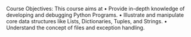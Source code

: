 Course Objectives: This course aims at • Provide in-depth knowledge of developing and debugging Python Programs. • Illustrate and manipulate core data structures like Lists, Dictionaries, Tuples, and Strings. • Understand the concept of files and exception handling.